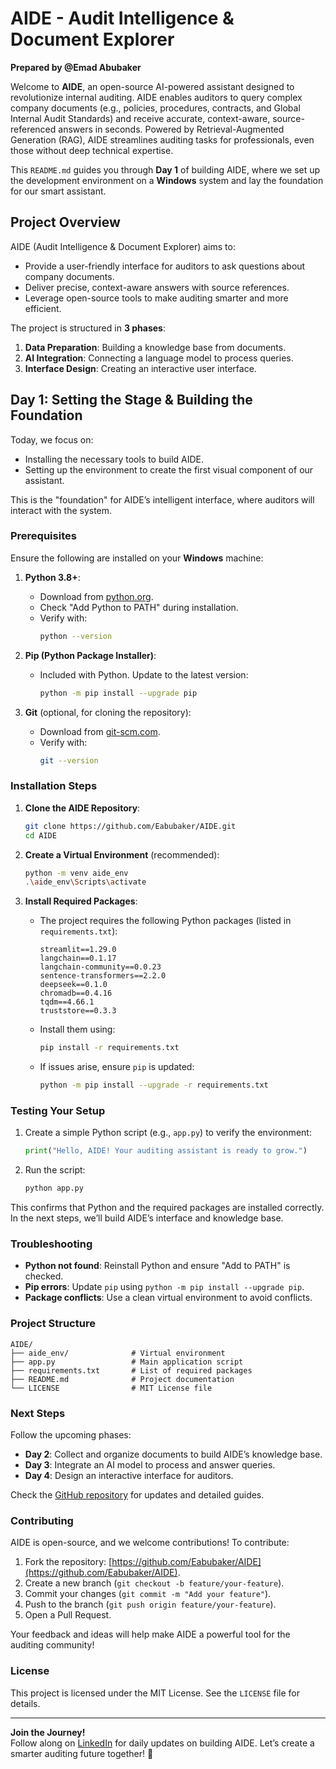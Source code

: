 # AIDE - Audit Intelligence & Document Explorer

**Prepared by @Emad Abubaker**

Welcome to **AIDE**, an open-source AI-powered assistant designed to revolutionize internal auditing. AIDE enables auditors to query complex company documents (e.g., policies, procedures, contracts, and Global Internal Audit Standards) and receive accurate, context-aware, source-referenced answers in seconds. Powered by Retrieval-Augmented Generation (RAG), AIDE streamlines auditing tasks for professionals, even those without deep technical expertise.

This `README.md` guides you through **Day 1** of building AIDE, where we set up the development environment on a **Windows** system and lay the foundation for our smart assistant.

## Project Overview

AIDE (Audit Intelligence & Document Explorer) aims to:
- Provide a user-friendly interface for auditors to ask questions about company documents.
- Deliver precise, context-aware answers with source references.
- Leverage open-source tools to make auditing smarter and more efficient.

The project is structured in **3 phases**:
1. **Data Preparation**: Building a knowledge base from documents.
2. **AI Integration**: Connecting a language model to process queries.
3. **Interface Design**: Creating an interactive user interface.

## Day 1: Setting the Stage & Building the Foundation

Today, we focus on:
- Installing the necessary tools to build AIDE.
- Setting up the environment to create the first visual component of our assistant.

This is the "foundation" for AIDE’s intelligent interface, where auditors will interact with the system.

### Prerequisites

Ensure the following are installed on your **Windows** machine:

1. **Python 3.8+**:
   - Download from [python.org](https://www.python.org/downloads/).
   - Check "Add Python to PATH" during installation.
   - Verify with:
     ```bash
     python --version
     ```

2. **Pip (Python Package Installer)**:
   - Included with Python. Update to the latest version:
     ```bash
     python -m pip install --upgrade pip
     ```

3. **Git** (optional, for cloning the repository):
   - Download from [git-scm.com](https://git-scm.com/downloads).
   - Verify with:
     ```bash
     git --version
     ```

### Installation Steps

1. **Clone the AIDE Repository**:
   ```bash
   git clone https://github.com/Eabubaker/AIDE.git
   cd AIDE
   ```

2. **Create a Virtual Environment** (recommended):
   ```bash
   python -m venv aide_env
   .\aide_env\Scripts\activate
   ```

3. **Install Required Packages**:
   - The project requires the following Python packages (listed in `requirements.txt`):
     ```
     streamlit==1.29.0
     langchain==0.1.17
     langchain-community==0.0.23
     sentence-transformers==2.2.0
     deepseek==0.1.0
     chromadb==0.4.16
     tqdm==4.66.1
     truststore==0.3.3
     ```
   - Install them using:
     ```bash
     pip install -r requirements.txt
     ```

   - If issues arise, ensure `pip` is updated:
     ```bash
     python -m pip install --upgrade -r requirements.txt
     ```

### Testing Your Setup

1. Create a simple Python script (e.g., `app.py`) to verify the environment:
   ```python
   print("Hello, AIDE! Your auditing assistant is ready to grow.")
   ```

2. Run the script:
   ```bash
   python app.py
   ```

This confirms that Python and the required packages are installed correctly. In the next steps, we’ll build AIDE’s interface and knowledge base.

### Troubleshooting

- **Python not found**: Reinstall Python and ensure "Add to PATH" is checked.
- **Pip errors**: Update `pip` using `python -m pip install --upgrade pip`.
- **Package conflicts**: Use a clean virtual environment to avoid conflicts.

### Project Structure

```
AIDE/
├── aide_env/              # Virtual environment
├── app.py                 # Main application script
├── requirements.txt       # List of required packages
├── README.md              # Project documentation
└── LICENSE                # MIT License file
```

### Next Steps

Follow the upcoming phases:
- **Day 2**: Collect and organize documents to build AIDE’s knowledge base.
- **Day 3**: Integrate an AI model to process and answer queries.
- **Day 4**: Design an interactive interface for auditors.

Check the [GitHub repository](https://github.com/Eabubaker/AIDE) for updates and detailed guides.

### Contributing

AIDE is open-source, and we welcome contributions! To contribute:
1. Fork the repository: [https://github.com/Eabubaker/AIDE](https://github.com/Eabubaker/AIDE).
2. Create a new branch (`git checkout -b feature/your-feature`).
3. Commit your changes (`git commit -m "Add your feature"`).
4. Push to the branch (`git push origin feature/your-feature`).
5. Open a Pull Request.

Your feedback and ideas will help make AIDE a powerful tool for the auditing community!

### License

This project is licensed under the MIT License. See the `LICENSE` file for details.

---

**Join the Journey!**  
Follow along on [LinkedIn](https://www.linkedin.com/in/emad-abubaker) for daily updates on building AIDE. Let’s create a smarter auditing future together! 🚀
